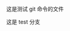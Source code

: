 <!--
 * @Descripttion:
 * @version:
 * @Author: sirry
 * @Date: 2021-04-27 16:31:31
 * @LastEditors: sirry
 * @LastEditTime: 2021-04-27 16:41:54
-->

这是测试 git 命令的文件

这是 test 分支
